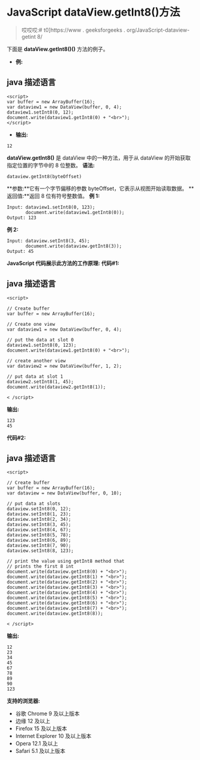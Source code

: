 # JavaScript dataView.getInt8()方法

> 哎哎哎:# t0]https://www . geeksforgeeks . org/JavaScript-dataview-getint 8/

下面是 **dataView.getInt8()()** 方法的例子。

*   **例:**

## java 描述语言

```
<script>
var buffer = new ArrayBuffer(16);
var dataview1 = new DataView(buffer, 0, 4);
dataview1.setInt8(0, 12);
document.write(dataview1.getInt8(0) + "<br>");
</script>
```

*   **输出:**

```
12
```

**dataView.getInt8()** 是 dataView 中的一种方法，用于从 dataView 的开始获取指定位置的字节中的 8 位整数。
**语法:**

```
dataview.getInt8(byteOffset)
```

**参数:**它有一个字节偏移的参数 byteOffset，它表示从视图开始读取数据。
**返回值:**返回 8 位有符号整数值。
**例 1:**

```
Input: dataview1.setInt8(0, 123); 
       document.write(dataview1.getInt8(0)); 
Output: 123
```

**例 2:**

```
Input: dataview.setInt8(3, 45); 
       document.write(dataview.getInt8(3)); 
Output: 45
```

**JavaScript 代码展示此方法的工作原理:**
**代码#1:**

## java 描述语言

```
<script>

// Create buffer
var buffer = new ArrayBuffer(16);

// Create one view
var dataview1 = new DataView(buffer, 0, 4);

// put the data at slot 0
dataview1.setInt8(0, 123);
document.write(dataview1.getInt8(0) + "<br>");

// create another view
var dataview2 = new DataView(buffer, 1, 2);

// put data at slot 1
dataview2.setInt8(1, 45);
document.write(dataview2.getInt8(1));

< /script>                               
```

**输出:**

```
123
45
```

**代码#2:**

## java 描述语言

```
<script>

// Create buffer
var buffer = new ArrayBuffer(16);
var dataview = new DataView(buffer, 0, 10);

// put data at slots
dataview.setInt8(0, 12);
dataview.setInt8(1, 23);
dataview.setInt8(2, 34);
dataview.setInt8(3, 45);
dataview.setInt8(4, 67);
dataview.setInt8(5, 78);
dataview.setInt8(6, 89);
dataview.setInt8(7, 90);
dataview.setInt8(8, 123);

// print the value using getInt8 method that
// prints the first 8 int
document.write(dataview.getInt8(0) + "<br>");
document.write(dataview.getInt8(1) + "<br>");
document.write(dataview.getInt8(2) + "<br>");
document.write(dataview.getInt8(3) + "<br>");
document.write(dataview.getInt8(4) + "<br>");
document.write(dataview.getInt8(5) + "<br>");
document.write(dataview.getInt8(6) + "<br>");
document.write(dataview.getInt8(7) + "<br>");
document.write(dataview.getInt8(8));

< /script>                   
```

**输出:**

```
12
23
34
45
67
78
89
90
123
```

**支持的浏览器:**

*   谷歌 Chrome 9 及以上版本
*   边缘 12 及以上
*   Firefox 15 及以上版本
*   Internet Explorer 10 及以上版本
*   Opera 12.1 及以上
*   Safari 5.1 及以上版本